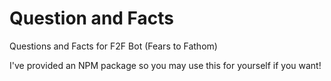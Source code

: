 # Question and Facts
Questions and Facts for F2F Bot (Fears to Fathom)

I've provided an NPM package so you may use this for yourself if you want!
